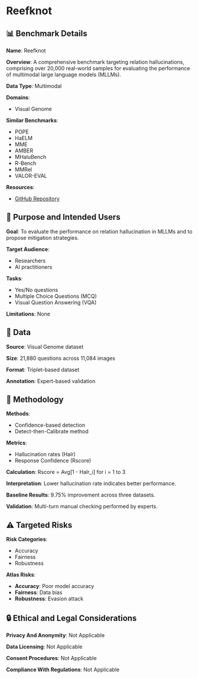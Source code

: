 # Reefknot

## 📊 Benchmark Details

**Name**: Reefknot

**Overview**: A comprehensive benchmark targeting relation hallucinations, comprising over 20,000 real-world samples for evaluating the performance of multimodal large language models (MLLMs).

**Data Type**: Multimodal

**Domains**:
- Visual Genome

**Similar Benchmarks**:
- POPE
- HaELM
- MME
- AMBER
- MHaluBench
- R-Bench
- MMRel
- VALOR-EVAL

**Resources**:
- [GitHub Repository](https://github.com/JackChen-seu/Reefknot)

## 🎯 Purpose and Intended Users

**Goal**: To evaluate the performance on relation hallucination in MLLMs and to propose mitigation strategies.

**Target Audience**:
- Researchers
- AI practitioners

**Tasks**:
- Yes/No questions
- Multiple Choice Questions (MCQ)
- Visual Question Answering (VQA)

**Limitations**: None

## 💾 Data

**Source**: Visual Genome dataset

**Size**: 21,880 questions across 11,084 images

**Format**: Triplet-based dataset

**Annotation**: Expert-based validation

## 🔬 Methodology

**Methods**:
- Confidence-based detection
- Detect-then-Calibrate method

**Metrics**:
- Hallucination rates (Halr)
- Response Confidence (Rscore)

**Calculation**: Rscore = Avg[1 - Halr_i] for i = 1 to 3

**Interpretation**: Lower hallucination rate indicates better performance.

**Baseline Results**: 9.75% improvement across three datasets.

**Validation**: Multi-turn manual checking performed by experts.

## ⚠️ Targeted Risks

**Risk Categories**:
- Accuracy
- Fairness
- Robustness

**Atlas Risks**:
- **Accuracy**: Poor model accuracy
- **Fairness**: Data bias
- **Robustness**: Evasion attack

## 🔒 Ethical and Legal Considerations

**Privacy And Anonymity**: Not Applicable

**Data Licensing**: Not Applicable

**Consent Procedures**: Not Applicable

**Compliance With Regulations**: Not Applicable
